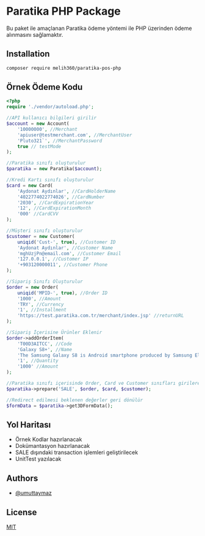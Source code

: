 
# Paratika PHP Package

Bu paket ile amaçlanan Paratika ödeme yöntemi ile PHP üzerinden ödeme alınmasını sağlamaktır.


## Installation

```bash
composer require melih360/paratika-pos-php
```

## Örnek Ödeme Kodu

```php
<?php
require './vendor/autoload.php';

//API kullanıcı bilgileri girilir
$account = new Account(
    '10000000', //Merchant
    'apiuser@testmerchant.com', //MerchantUser
    'Pluto321`', //MerchantPassword
    true // testMode
);

//Paratika sınıfı oluşturulur
$paratika = new Paratika($account);

//Kredi Kartı sınıfı oluşturulur
$card = new Card(
    'Aydonat Aydınlar', //CardHolderName
    '4022774022774026', //CardNumber
    '2030', //CardExpirationYear
    '12', //CardExpirationMonth
    '000' //CardCVV
);

//Müşteri sınıfı oluşturulur
$customer = new Customer(
    uniqid('Cust-', true), //Customer ID
    'Aydonat Aydınlar', //Customer Name
    'mghUzjPn@email.com', //Customer Email
    '127.0.0.1', //Customer IP
    '+903120000011', //Customer Phone
);

//Sipariş Sınıfı Oluşturulur
$order = new Order(
    uniqid('MPID-', true), //Order ID
    '1000', //Amount
    'TRY', //Currency
    '1', //Installment
    'https://test.paratika.com.tr/merchant/index.jsp' //returnURL
);

//Sipariş İçerisine Ürünler Eklenir
$order->addOrderItem(
    'T00D3AITCC', //Code
    'Galaxy S8+', //Name
    'The Samsung Galaxy S8 is Android smartphone produced by Samsung Electronics as part of the Samsung Galaxy S series.', //Description
    '1', //Quantity
    '1000' //Amount
);

//Paratika sınıfı içerisinde Order, Card ve Customer sınıfları girilerek hazırlanır
$paratika->prepare('SALE', $order, $card, $customer);

//Redirect edilmesi beklenen değerler geri dönülür
$formData = $paratika->get3DFormData();
```


## Yol Haritası

- Örnek Kodlar hazırlanacak
- Dokümantasyon hazırlanacak
- SALE dışındaki transaction işlemleri geliştirilecek
- UnitTest yazılacak


## Authors

- [@umuttaymaz](https://www.github.com/umuttaymaz)


## License

[MIT](https://choosealicense.com/licenses/mit/)

